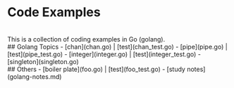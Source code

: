 # Code Examples


<br />
This is a collection of coding examples in Go (golang).


<br />
## Golang Topics
- [chan](chan.go) | [test](chan_test.go)
- [pipe](pipe.go) | [test](pipe_test.go)
- [integer](integer.go) | [test](integer_test.go)
- [singleton](singleton.go)


<br />
## Others
- [boiler plate](foo.go) | [test](foo_test.go)
- [study notes](golang-notes.md)
